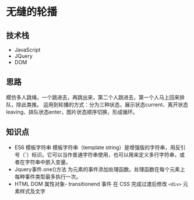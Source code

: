 # 无缝的轮播

## 技术栈
* JavaScript
* JQuery
* DOM

## 思路
模仿多人跳绳，一个跳进去，再跳出来，第二个人跳进去，第一个人马上回来排队，除此类推。
运用到轮播的方式：分为三种状态，展示状态current、离开状态leaving、排队状态enter，图片状态顺序切换，形成循环。


## 知识点
* ES6 模板字符串
    模板字符串（template string）是增强版的字符串，用反引号（`）标识。它可以当作普通字符串使用，也可以用来定义多行字符串，或者在字符串中嵌入变量。
* Jquery事件.one()方法
    为元素的事件添加处理函数。处理函数在每个元素上每种事件类型最多执行一次。
*  HTML DOM 属性对象- transitionend 事件
    在 CSS 完成过渡后修改 `<div>` 元素样式及文字
